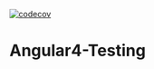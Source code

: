 



[![codecov](https://codecov.io/gh/ManishaaMartina/Travis_AN_Testing/branch/master/graph/badge.svg)](https://codecov.io/gh/ManishaaMartina/Travis_AN_Testing)



# Angular4-Testing
